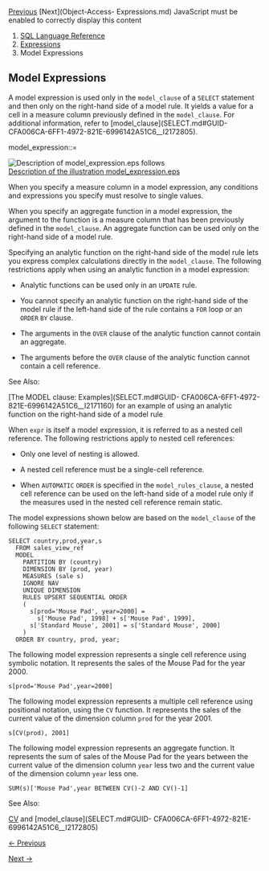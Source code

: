 [Previous](JSON-Object-Access-Expressions.md) [Next](Object-Access-
Expressions.md) JavaScript must be enabled to correctly display this content

  1. [SQL Language Reference ](index.md)
  2. [ Expressions](Expressions.md)
  3. Model Expressions

## Model Expressions

A model expression is used only in the `model_clause` of a `SELECT` statement
and then only on the right-hand side of a model rule. It yields a value for a
cell in a measure column previously defined in the `model_clause`. For
additional information, refer to [model_clause](SELECT.md#GUID-
CFA006CA-6FF1-4972-821E-6996142A51C6__I2172805).

model_expression::=

![Description of model_expression.eps
follows](https://docs.oracle.com/en/database/oracle/oracle-database/23/sqlrf/img/model_expression.gif)  
[Description of the illustration
model_expression.eps](img_text/model_expression.md)

When you specify a measure column in a model expression, any conditions and
expressions you specify must resolve to single values.

When you specify an aggregate function in a model expression, the argument to
the function is a measure column that has been previously defined in the
`model_clause`. An aggregate function can be used only on the right-hand side
of a model rule.

Specifying an analytic function on the right-hand side of the model rule lets
you express complex calculations directly in the `model_clause`. The following
restrictions apply when using an analytic function in a model expression:

  * Analytic functions can be used only in an `UPDATE` rule. 

  * You cannot specify an analytic function on the right-hand side of the model rule if the left-hand side of the rule contains a `FOR` loop or an `ORDER` `BY` clause. 

  * The arguments in the `OVER` clause of the analytic function cannot contain an aggregate. 

  * The arguments before the `OVER` clause of the analytic function cannot contain a cell reference. 

See Also:

[The MODEL clause: Examples](SELECT.md#GUID-
CFA006CA-6FF1-4972-821E-6996142A51C6__I2171160) for an example of using an
analytic function on the right-hand side of a model rule

When `expr` is itself a model expression, it is referred to as a nested cell
reference. The following restrictions apply to nested cell references:

  * Only one level of nesting is allowed.

  * A nested cell reference must be a single-cell reference.

  * When `AUTOMATIC` `ORDER` is specified in the `model_rules_clause`, a nested cell reference can be used on the left-hand side of a model rule only if the measures used in the nested cell reference remain static. 

The model expressions shown below are based on the `model_clause` of the
following `SELECT` statement:

    
    
    SELECT country,prod,year,s
      FROM sales_view_ref
      MODEL
        PARTITION BY (country)
        DIMENSION BY (prod, year)
        MEASURES (sale s)
        IGNORE NAV
        UNIQUE DIMENSION
        RULES UPSERT SEQUENTIAL ORDER
        (
          s[prod='Mouse Pad', year=2000] =
            s['Mouse Pad', 1998] + s['Mouse Pad', 1999],
          s['Standard Mouse', 2001] = s['Standard Mouse', 2000]
        )
      ORDER BY country, prod, year;
    

The following model expression represents a single cell reference using
symbolic notation. It represents the sales of the Mouse Pad for the year 2000.

    
    
    s[prod='Mouse Pad',year=2000]
    

The following model expression represents a multiple cell reference using
positional notation, using the `CV` function. It represents the sales of the
current value of the dimension column `prod` for the year 2001.

    
    
    s[CV(prod), 2001]
    

The following model expression represents an aggregate function. It represents
the sum of sales of the Mouse Pad for the years between the current value of
the dimension column `year` less two and the current value of the dimension
column `year` less one.

    
    
    SUM(s)['Mouse Pad',year BETWEEN CV()-2 AND CV()-1]

See Also:

[CV](CV.md#GUID-32E56E9C-4F59-486E-8E4C-F332284C5EA7) and
[model_clause](SELECT.md#GUID-
CFA006CA-6FF1-4972-821E-6996142A51C6__I2172805)


[← Previous](JSON-Object-Access-Expressions.md)

[Next →](Object-Access-Expressions.md)
